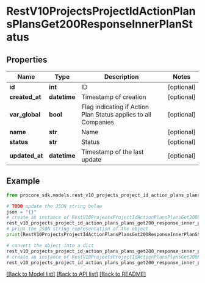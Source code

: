 # RestV10ProjectsProjectIdActionPlansPlansGet200ResponseInnerPlanStatus


## Properties

Name | Type | Description | Notes
------------ | ------------- | ------------- | -------------
**id** | **int** | ID | [optional] 
**created_at** | **datetime** | Timestamp of creation | [optional] 
**var_global** | **bool** | Flag indicating if Action Plan Status applies to all Companies | [optional] 
**name** | **str** | Name | [optional] 
**status** | **str** | Status | [optional] 
**updated_at** | **datetime** | Timestamp of the last update | [optional] 

## Example

```python
from procore_sdk.models.rest_v10_projects_project_id_action_plans_plans_get200_response_inner_plan_status import RestV10ProjectsProjectIdActionPlansPlansGet200ResponseInnerPlanStatus

# TODO update the JSON string below
json = "{}"
# create an instance of RestV10ProjectsProjectIdActionPlansPlansGet200ResponseInnerPlanStatus from a JSON string
rest_v10_projects_project_id_action_plans_plans_get200_response_inner_plan_status_instance = RestV10ProjectsProjectIdActionPlansPlansGet200ResponseInnerPlanStatus.from_json(json)
# print the JSON string representation of the object
print(RestV10ProjectsProjectIdActionPlansPlansGet200ResponseInnerPlanStatus.to_json())

# convert the object into a dict
rest_v10_projects_project_id_action_plans_plans_get200_response_inner_plan_status_dict = rest_v10_projects_project_id_action_plans_plans_get200_response_inner_plan_status_instance.to_dict()
# create an instance of RestV10ProjectsProjectIdActionPlansPlansGet200ResponseInnerPlanStatus from a dict
rest_v10_projects_project_id_action_plans_plans_get200_response_inner_plan_status_from_dict = RestV10ProjectsProjectIdActionPlansPlansGet200ResponseInnerPlanStatus.from_dict(rest_v10_projects_project_id_action_plans_plans_get200_response_inner_plan_status_dict)
```
[[Back to Model list]](../README.md#documentation-for-models) [[Back to API list]](../README.md#documentation-for-api-endpoints) [[Back to README]](../README.md)


